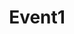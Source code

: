 ---
layout: redirect
redirect: https://enterlink
date-start: "2021-12-16 17:00"
date-end: "2021-12-16 19:00"
location: "Enter location"
title: "Event1"
hidden: true
---